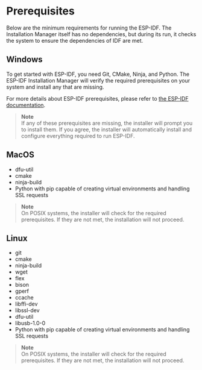 # Prerequisites

Below are the minimum requirements for running the ESP-IDF. The Installation Manager itself has no dependencies, but during its run, it checks the system to ensure the dependencies of IDF are met.

## Windows

To get started with ESP-IDF, you need Git, CMake, Ninja, and Python. The ESP-IDF Installation Manager will verify the required prerequisites on your system and install any that are missing.

For more details about ESP-IDF prerequisites, please refer to [the ESP-IDF documentation](https://docs.espressif.com/projects/esp-idf/en/v4.2.2/esp32/get-started/windows-setup.html).

> **Note**  
> If any of these prerequisites are missing, the installer will prompt you to install them. If you agree, the installer will automatically install and configure everything required to run ESP-IDF.

## MacOS

- dfu-util
- cmake
- ninja-build
- Python with pip capable of creating virtual environments and handling SSL requests

> **Note**  
> On POSIX systems, the installer will check for the required prerequisites. If they are not met, the installation will not proceed.

## Linux

- git
- cmake
- ninja-build
- wget
- flex
- bison
- gperf
- ccache
- libffi-dev
- libssl-dev
- dfu-util
- libusb-1.0-0
- Python with pip capable of creating virtual environments and handling SSL requests

> **Note**  
> On POSIX systems, the installer will check for the required prerequisites. If they are not met, the installation will not proceed.
